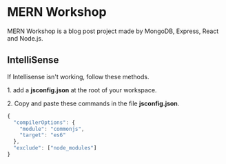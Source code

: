<h1>MERN Workshop</h1>

<p>MERN Workshop is a blog post project made by MongoDB, Express, React and Node.js.</p>

<h2>IntelliSense</h2>

<p>If Intellisense isn't working, follow these methods.</p>
<p>1. add a <strong>jsconfig.json</strong> at the root of your workspace.</p>
<p>2. Copy and paste these commands in the file <strong>jsconfig.json</strong>.</p>

```javascript
{
  "compilerOptions": {
    "module": "commonjs",
    "target": "es6"
  },
  "exclude": ["node_modules"]
}
```